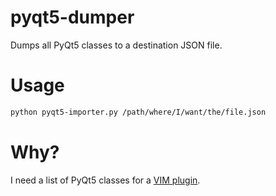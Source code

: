 pyqt5-dumper
============

Dumps all PyQt5 classes to a destination JSON file.

Usage
=====

``` bash
python pyqt5-importer.py /path/where/I/want/the/file.json
```

Why?
====

I need a list of PyQt5 classes for a [VIM plugin](https://github.com/robertbasic/vim-pyqt5-importer).
